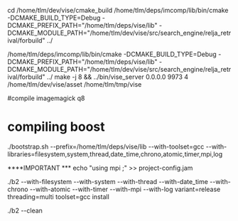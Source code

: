 cd /home/tlm/dev/vise/cmake_build
/home/tlm/deps/imcomp/lib/bin/cmake -DCMAKE_BUILD_TYPE=Debug -DCMAKE_PREFIX_PATH="/home/tlm/deps/vise/lib" -DCMAKE_MODULE_PATH="/home/tlm/dev/vise/src/search_engine/relja_retrival/forbuild" ../

/home/tlm/deps/imcomp/lib/bin/cmake -DCMAKE_BUILD_TYPE=Debug -DCMAKE_PREFIX_PATH="/home/tlm/deps/vise/lib" -DCMAKE_MODULE_PATH="/home/tlm/dev/vise/src/search_engine/relja_retrival/forbuild" ../
make -j 8 && ../bin/vise_server 0.0.0.0 9973 4 /home/tlm/dev/vise/asset /home/tlm/tmp/vise



#compile imagemagick q8

# compiling boost
./bootstrap.sh --prefix=/home/tlm/deps/vise/lib --with-toolset=gcc --with-libraries=filesystem,system,thread,date_time,chrono,atomic,timer,mpi,log

****IMPORTANT ***
echo "using mpi ;" >> project-config.jam

./b2 --with-filesystem --with-system --with-thread --with-date_time --with-chrono --with-atomic --with-timer --with-mpi --with-log variant=release threading=multi toolset=gcc install

./b2 --clean
